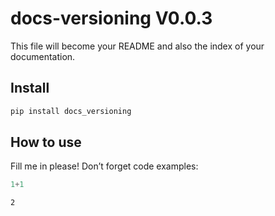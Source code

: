 docs-versioning V0.0.3
================

<!-- WARNING: THIS FILE WAS AUTOGENERATED! DO NOT EDIT! -->

This file will become your README and also the index of your
documentation.

## Install

``` sh
pip install docs_versioning
```

## How to use

Fill me in please! Don’t forget code examples:

``` python
1+1
```

    2
